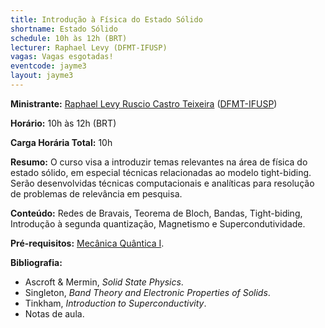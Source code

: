 ```yaml
---
title: Introdução à Física do Estado Sólido
shortname: Estado Sólido
schedule: 10h às 12h (BRT)
lecturer: Raphael Levy (DFMT-IFUSP)
vagas: Vagas esgotadas!
eventcode: jayme3
layout: jayme3
---
```


**Ministrante:** [Raphael Levy Ruscio Castro Teixeira](http://lattes.cnpq.br/9064122070924435) ([DFMT-IFUSP](http://portal.if.usp.br/fmt/pt-br))

**Horário:** 10h às 12h (BRT)

**Carga Horária Total:** 10h

**Resumo:** O curso visa a introduzir temas relevantes na área de física do estado sólido, em especial técnicas relacionadas ao modelo tight-biding.
Serão desenvolvidas técnicas computacionais e analíticas para resolução de problemas de relevância em pesquisa.

**Conteúdo:** Redes de Bravais, Teorema de Bloch, Bandas, Tight-biding, Introdução à segunda quantização, Magnetismo e Supercondutividade.

**Pré-requisitos:** [Mecânica Quântica I](https://uspdigital.usp.br/jupiterweb/obterDisciplina?nomdis=&sgldis=4302403).

**Bibliografia:**

<div style="text-align: justify">
 <ul>
   <li> Ascroft & Mermin, <i>Solid State Physics</i>.</li>
   <li> Singleton,<i> Band Theory and Electronic Properties of Solids</i>.</li>
   <li> Tinkham,<i> Introduction to Superconductivity</i>.</li>
    <li> Notas de aula. </li>
 </ul>
</div>
